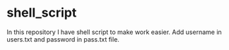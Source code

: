 # shell_script
In this repository I have shell script to make work easier.
Add username in users.txt and password in pass.txt file.

